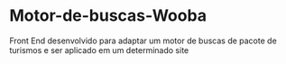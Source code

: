 # Motor-de-buscas-Wooba
Front End desenvolvido para adaptar um motor de buscas de pacote de turismos e ser aplicado em um determinado site

